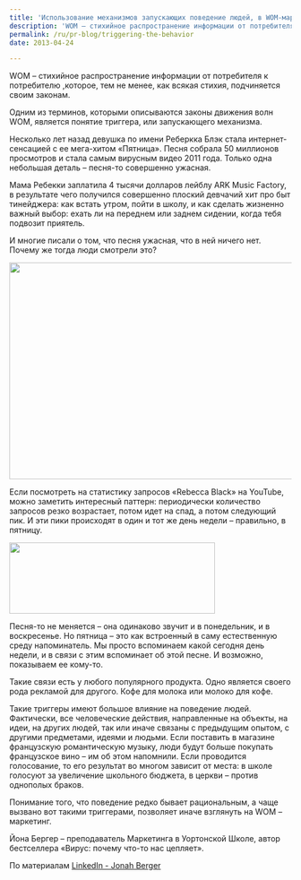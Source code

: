 ```yaml
---
title: 'Использование механизмов запускающих поведение людей, в WOM-маркетинге'
description: 'WOM – стихийное распространение информации от потребителя к потребителю ,которое, тем не менее, как всякая стихия, подчиняется своим законам.'
permalink: /ru/pr-blog/triggering-the-behavior
date: 2013-04-24

---
```


WOM – стихийное распространение информации от потребителя к потребителю ,которое, тем не менее, как всякая стихия, подчиняется своим законам.

Одним из терминов, которыми описываются законы движения волн WOM,  является понятие триггера, или запускающего механизма.

Несколько лет назад девушка по имени Реберкка Блэк стала интернет-сенсацией с ее мега-хитом «Пятница». Песня собрала 50 миллионов просмотров и стала самым вирусным видео 2011 года. Только одна небольшая деталь – песня-то совершенно ужасная.

Мама Ребекки заплатила 4 тысячи долларов лейблу ARK Music Factory, в результате чего получился совершенно плоский девчачий хит про быт тинейджера: как встать утром, пойти в школу, и как сделать жизненно важный выбор: ехать ли на переднем или заднем сидении, когда тебя подвозит приятель.

И многие писали о том, что песня ужасная, что в ней ничего нет. Почему же тогда люди смотрели это?

<img src="{{ site.assets }}/upload/2f90ba2.jpg" alt="" class="post__img" width="580" height="387">

Если посмотреть на статистику запросов «Rebecca Black» на YouTube, можно заметить интересный паттерн: периодически количество запросов резко возрастает, потом идет на спад, а потом следующий пик. И эти пики происходят в один и тот же день недели – правильно, в пятницу.

<img src="{{ site.assets }}/upload/025b8bd.jpg" alt="" class="post__img" width="367" height="127">

Песня-то не меняется – она одинаково звучит и в понедельник, и в воскресенье. Но пятница – это как встроенный в саму естественную среду напоминатель. Мы просто вспоминаем какой сегодня день недели, и в связи с этим вспоминает об этой песне. И возможно, показываем ее кому-то.

Такие связи есть у любого популярного продукта. Одно является своего рода рекламой для другого. Кофе для молока или молоко для кофе.

Такие триггеры имеют большое влияние на поведение людей. Фактически, все человеческие действия, направленные на объекты, на идеи, на других людей, так или иначе связаны с предыдущим опытом, с другими предметами, идеями и людьми. Если поставить в магазине французскую романтическую музыку, люди будут больше покупать французское вино – им об этом напомнили. Если проводится голосование, то его результат во многом зависит от места: в школе голосуют за увеличение школьного бюджета, в церкви – против однополых  браков.

Понимание того, что поведение редко бывает рациональным, а чаще вызвано вот такими триггерами, позволяет иначе взглянуть на WOM – маркетинг.

Йона Бергер – преподаватель Маркетинга в Уортонской Школе, автор бестселлера «Вирус: почему что-то нас цепляет».

По материалам <a href="http://www.linkedin.com/today/post/article/20130417112104-5670386-viral-s-secret-formula-part-2"> LinkedIn - Jonah Berger </a>

